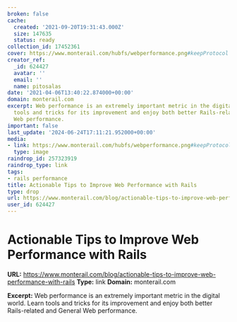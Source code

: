 ```yaml
---
broken: false
cache:
  created: '2021-09-20T19:31:43.000Z'
  size: 147635
  status: ready
collection_id: 17452361
cover: https://www.monterail.com/hubfs/webperformance.png#keepProtocol
creator_ref:
  _id: 624427
  avatar: ''
  email: ''
  name: pitosalas
date: '2021-04-06T13:40:22.874000+00:00'
domain: monterail.com
excerpt: Web performance is an extremely important metric in the digital world. Learn
  tools and tricks for its improvement and enjoy both better Rails-related and General
  Web performance.
important: false
last_update: '2024-06-24T17:11:21.952000+00:00'
media:
- link: https://www.monterail.com/hubfs/webperformance.png#keepProtocol
  type: image
raindrop_id: 257323919
raindrop_type: link
tags:
- rails performance
title: Actionable Tips to Improve Web Performance with Rails
type: drop
url: https://www.monterail.com/blog/actionable-tips-to-improve-web-performance-with-rails
user_id: 624427
---
```


# Actionable Tips to Improve Web Performance with Rails

**URL:** https://www.monterail.com/blog/actionable-tips-to-improve-web-performance-with-rails
**Type:** link
**Domain:** monterail.com

**Excerpt:** Web performance is an extremely important metric in the digital world. Learn tools and tricks for its improvement and enjoy both better Rails-related and General Web performance.
